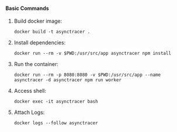 #### Basic Commands

1. Build docker image:
    ```shell script
    docker build -t asynctracer .
    ```
2. Install dependencies:
    ```shell script
    docker run --rm -v $PWD:/usr/src/app asynctracer npm install
    ```
3. Run the container:
    ```shell script
    docker run --rm -p 8080:8080 -v $PWD:/usr/src/app --name asynctracer -d asynctracer npm run worker
    ```
4. Access shell:
    ```shell script
    docker exec -it asynctracer bash
    ```
4. Attach Logs:
    ```shell script
    docker logs --follow asynctracer
    ```

